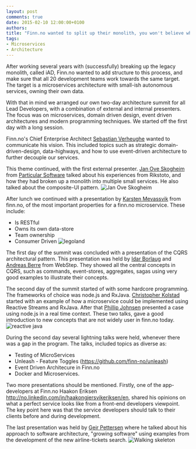```yaml
---
layout: post
comments: true
date: 2015-02-10 12:00:00+0100
authors: 
title: "Finn.no wanted to split up their monolith, you won't believe what happens next"
tags:
- Microservices
- Architecture
---
```


After working several years with (successfully) breaking up the legacy monolith, called iAD, Finn.no wanted to add structure to this process, and make sure that all 20 development teams work towards the same target. 
The target is a microservices architecture with small-ish autonomous services, owning their own data.

With that in mind we arranged our own two-day architecture summit for all Lead Developers, with a combination of external and internal presenters. 
The focus was on microservices, domain driven design, event driven architectures and modern programming techniques. 
We started off the first day with a long session.

Finn.no's
Chief Enterprise Architect [Sebastian Verheughe](https://www.linkedin.com/in/sebastian-verheughe) wanted to communicate his vision. 
This included topics such as strategic domain-driven-design, data-highways, and how to use event-driven architecture to further decouple our services.  

This theme continued, with the first external presenter. [Jan Ove Skogheim](https://www.linkedin.com/in/janovesk) from [Particular Software](http://particular.net/) talked about his experiences from Rikstoto, and how they had broken up a monolith into multiple small services. He also talked about the composite-UI pattern.
![Jan Ove Skogheim](/images/skogheim.png "Jan Ove Skogheim")

After lunch we continued with a presentation by [Karsten Mevassvik](http://no.linkedin.com/in/karstenmevassvik/en) from finn.no, of  the most important properties for a finn.no  microservice. These include:

- Is RESTful
- Owns its own data-store
- Team ownership
- Consumer Driven
![legoland](/images/legoland.png "Legoland Principles")



The first day of the summit was concluded with a presentation of the CQRS architectural pattern. This presentation was held by [Idar Borlaug](https://www.linkedin.com/in/andreasberre) and [Andreas Berre](https://www.linkedin.com/pub/idar-borlaug) from WebStep.
They showed all the central concepts in CQRS, such as commands, event-stores, aggregates, sagas using very good examples to illustrate their concepts.

The second day of the summit started of with some hardcore programming. The frameworks of choice was node.js and RxJava. [Christopher Kolstad](https://www.linkedin.com/in/chriswk) started with an example of how a microservice could be implemented using Reactive Streams and RxJava. After that [Phillip Johnsen](https://www.linkedin.com/in/phillipjohnsen) presented a case using node.js in a real time context.
These two talks, gave a good introduction to new concepts that are not widely user in finn.no today.
![reactive java](/images/reactive.png "Reactive Java")


During the second day several lightning talks were held, whenever there was a gap in the program. The talks, included topics as diverse as:

- Testing of MicroServices
- Unleash - Feature Toggles (https://github.com/finn-no/unleash)
- Event Driven Architecure in Finn.no
- Docker and Microservices.

Two more presentations should be mentioned. Firstly, one of the app-developers at Finn.no Haakon Eriksen http://no.linkedin.com/in/haakongjersvikeriksen/en, shared his opinions on what a perfect service looks like from a front-end developers viewpoint. The key point here was that the service developers should talk to their clients before and during development.

The last presentation was held by [Geir Pettersen](http://no.linkedin.com/in/geipette/en) where he talked about his approach to software architecture, "growing software" using examples from the development of the new airline-tickets search.
![Walking skeleton](/images/walking_skeleton.png "Walking Skeleton")

